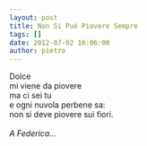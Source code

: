 ```yaml
---
layout: post
title: Non Si Può Piovere Sempre
tags: []
date: 2012-07-02 16:06:00
author: pietro
---
```

Dolce<br/>mi viene da piovere<br/>ma ci sei tu<br/>e ogni nuvola perbene sa:<br/>non si deve piovere sui fiori.<br/><br/><i>A Federica...</i>
